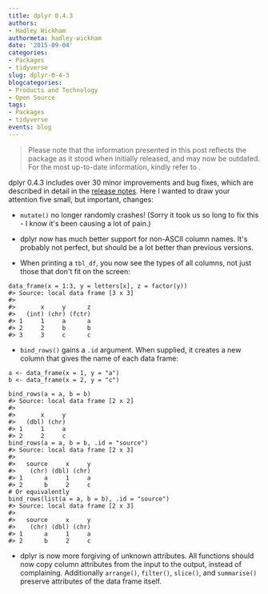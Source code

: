 ```yaml
---
title: dplyr 0.4.3
authors: 
- Hadley Wickham
authormeta: hadley-wickham
date: '2015-09-04'
categories:
- Packages
- tidyverse
slug: dplyr-0-4-3
blogcategories:
- Products and Technology
- Open Source
tags:
- Packages
- tidyverse
events: blog
---
```


<blockquote>
<p class="body-md-regular body-sm-regular">
Please note that the information presented in this post reflects the package as it stood when initially released, and may now be outdated. For the most up-to-date information, kindly refer to <https://dplyr.tidyverse.org/>.
</p>
</blockquote>


dplyr 0.4.3 includes over 30 minor improvements and bug fixes, which are described in detail in the [release notes](https://github.com/hadley/dplyr/releases/tag/v0.4.3). Here I wanted to draw your attention five small, but important, changes:

  * `mutate()` no longer randomly crashes! (Sorry it took us so long to fix this - I know it's been causing a lot of pain.)

  * dplyr now has much better support for non-ASCII column names. It's probably not perfect, but should be a lot better than previous versions.

  * When printing a `tbl_df`, you now see the types of all columns, not just those that don't fit on the screen:

```{{r}}
data_frame(x = 1:3, y = letters[x], z = factor(y))
#> Source: local data frame [3 x 3]
#>
#>       x     y      z
#>   (int) (chr) (fctr)
#> 1     1     a      a
#> 2     2     b      b
#> 3     3     c      c
```

  * `bind_rows()` gains a `.id` argument. When supplied, it creates a new column that gives the name of each data frame:

```{{r}}
a <- data_frame(x = 1, y = "a")
b <- data_frame(x = 2, y = "c")

bind_rows(a = a, b = b)
#> Source: local data frame [2 x 2]
#>
#>       x     y
#>   (dbl) (chr)
#> 1     1     a
#> 2     2     c
bind_rows(a = a, b = b, .id = "source")
#> Source: local data frame [2 x 3]
#>
#>   source     x     y
#>    (chr) (dbl) (chr)
#> 1      a     1     a
#> 2      b     2     c
# Or equivalently
bind_rows(list(a = a, b = b), .id = "source")
#> Source: local data frame [2 x 3]
#>
#>   source     x     y
#>    (chr) (dbl) (chr)
#> 1      a     1     a
#> 2      b     2     c
```

  * dplyr is now more forgiving of unknown attributes. All functions should now copy column attributes from the input to the output, instead of complaining. Additionally `arrange()`, `filter()`, `slice()`, and `summarise()` preserve attributes of the data frame itself.

